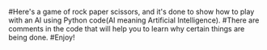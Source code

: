 #Here's a game of rock paper scissors, and it's done to show how to play with an AI using Python code(AI meaning Artificial Intelligence).
#There are comments in the code that will help you to learn why certain things are being done.
#Enjoy!
